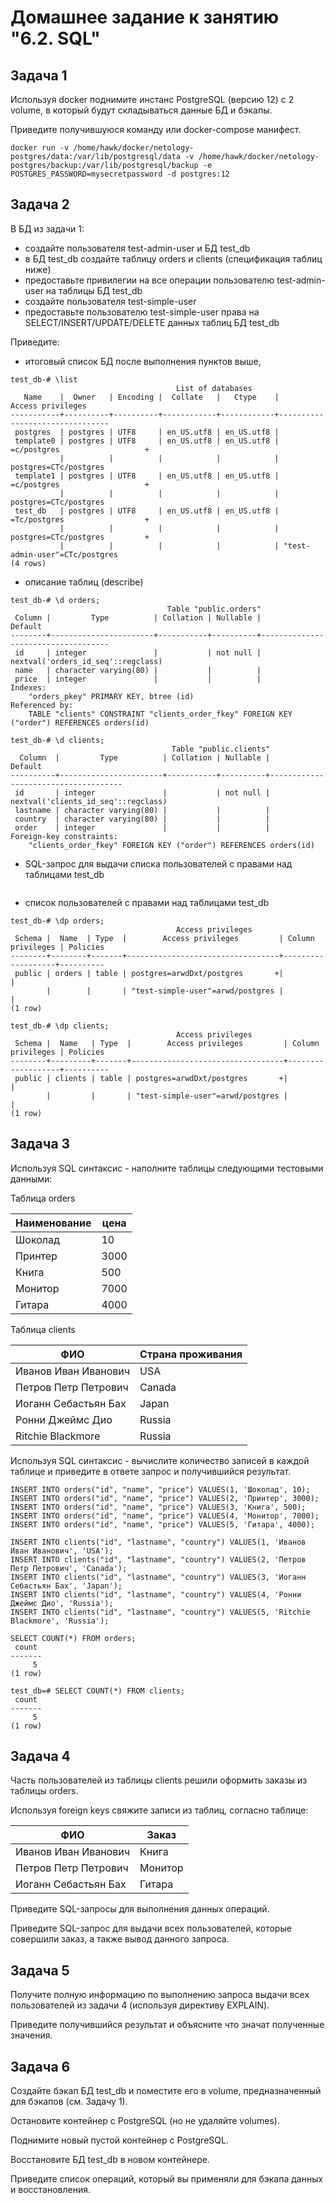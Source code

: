 # Домашнее задание к занятию "6.2. SQL"

## Задача 1

Используя docker поднимите инстанс PostgreSQL (версию 12) c 2 volume, 
в который будут складываться данные БД и бэкапы.

Приведите получившуюся команду или docker-compose манифест.
```
docker run -v /home/hawk/docker/netology-postgres/data:/var/lib/postgresql/data -v /home/hawk/docker/netology-postgres/backup:/var/lib/postgresql/backup -e POSTGRES_PASSWORD=mysecretpassword -d postgres:12
```

## Задача 2

В БД из задачи 1: 
- создайте пользователя test-admin-user и БД test_db
- в БД test_db создайте таблицу orders и clients (спeцификация таблиц ниже)
- предоставьте привилегии на все операции пользователю test-admin-user на таблицы БД test_db
- создайте пользователя test-simple-user  
- предоставьте пользователю test-simple-user права на SELECT/INSERT/UPDATE/DELETE данных таблиц БД test_db

Приведите:
- итоговый список БД после выполнения пунктов выше,
```
test_db-# \list
                                     List of databases
   Name    |  Owner   | Encoding |  Collate   |   Ctype    |       Access privileges
-----------+----------+----------+------------+------------+--------------------------------
 postgres  | postgres | UTF8     | en_US.utf8 | en_US.utf8 |
 template0 | postgres | UTF8     | en_US.utf8 | en_US.utf8 | =c/postgres                   +
           |          |          |            |            | postgres=CTc/postgres
 template1 | postgres | UTF8     | en_US.utf8 | en_US.utf8 | =c/postgres                   +
           |          |          |            |            | postgres=CTc/postgres
 test_db   | postgres | UTF8     | en_US.utf8 | en_US.utf8 | =Tc/postgres                  +
           |          |          |            |            | postgres=CTc/postgres         +
           |          |          |            |            | "test-admin-user"=CTc/postgres
(4 rows)
```
- описание таблиц (describe)
```
test_db-# \d orders;
                                   Table "public.orders"
 Column |         Type          | Collation | Nullable |              Default
--------+-----------------------+-----------+----------+------------------------------------
 id     | integer               |           | not null | nextval('orders_id_seq'::regclass)
 name   | character varying(80) |           |          |
 price  | integer               |           |          |
Indexes:
    "orders_pkey" PRIMARY KEY, btree (id)
Referenced by:
    TABLE "clients" CONSTRAINT "clients_order_fkey" FOREIGN KEY ("order") REFERENCES orders(id)

test_db-# \d clients;
                                    Table "public.clients"
  Column  |         Type          | Collation | Nullable |               Default
----------+-----------------------+-----------+----------+-------------------------------------
 id       | integer               |           | not null | nextval('clients_id_seq'::regclass)
 lastname | character varying(80) |           |          |
 country  | character varying(80) |           |          |
 order    | integer               |           |          |
Foreign-key constraints:
    "clients_order_fkey" FOREIGN KEY ("order") REFERENCES orders(id)
```
- SQL-запрос для выдачи списка пользователей с правами над таблицами test_db
```

```
- список пользователей с правами над таблицами test_db
```
test_db-# \dp orders;
                                     Access privileges
 Schema |  Name  | Type  |        Access privileges         | Column privileges | Policies
--------+--------+-------+----------------------------------+-------------------+----------
 public | orders | table | postgres=arwdDxt/postgres       +|                   |
        |        |       | "test-simple-user"=arwd/postgres |                   |
(1 row)

test_db-# \dp clients;
                                     Access privileges
 Schema |  Name   | Type  |        Access privileges         | Column privileges | Policies
--------+---------+-------+----------------------------------+-------------------+----------
 public | clients | table | postgres=arwdDxt/postgres       +|                   |
        |         |       | "test-simple-user"=arwd/postgres |                   |
(1 row)
```

## Задача 3

Используя SQL синтаксис - наполните таблицы следующими тестовыми данными:

Таблица orders

|Наименование|цена|
|------------|----|
|Шоколад| 10 |
|Принтер| 3000 |
|Книга| 500 |
|Монитор| 7000|
|Гитара| 4000|

Таблица clients

|ФИО|Страна проживания|
|------------|----|
|Иванов Иван Иванович| USA |
|Петров Петр Петрович| Canada |
|Иоганн Себастьян Бах| Japan |
|Ронни Джеймс Дио| Russia|
|Ritchie Blackmore| Russia|

Используя SQL синтаксис - вычислите количество записей в каждой таблице и 
приведите в ответе запрос и получившийся результат.
```
INSERT INTO orders("id", "name", "price") VALUES(1, 'Шоколад', 10);
INSERT INTO orders("id", "name", "price") VALUES(2, 'Принтер', 3000);
INSERT INTO orders("id", "name", "price") VALUES(3, 'Книга', 500);
INSERT INTO orders("id", "name", "price") VALUES(4, 'Монитор', 7000);
INSERT INTO orders("id", "name", "price") VALUES(5, 'Гитара', 4000);

INSERT INTO clients("id", "lastname", "country") VALUES(1, 'Иванов Иван Иванович', 'USA');
INSERT INTO clients("id", "lastname", "country") VALUES(2, 'Петров Петр Петрович', 'Canada');
INSERT INTO clients("id", "lastname", "country") VALUES(3, 'Иоганн Себастьян Бах', 'Japan');
INSERT INTO clients("id", "lastname", "country") VALUES(4, 'Ронни Джеймс Дио', 'Russia');
INSERT INTO clients("id", "lastname", "country") VALUES(5, 'Ritchie Blackmore', 'Russia');

SELECT COUNT(*) FROM orders;
 count
-------
     5
(1 row)

test_db=# SELECT COUNT(*) FROM clients;
 count
-------
     5
(1 row)
```

## Задача 4

Часть пользователей из таблицы clients решили оформить заказы из таблицы orders.

Используя foreign keys свяжите записи из таблиц, согласно таблице:

|ФИО|Заказ|
|------------|----|
|Иванов Иван Иванович| Книга |
|Петров Петр Петрович| Монитор |
|Иоганн Себастьян Бах| Гитара |

Приведите SQL-запросы для выполнения данных операций.

Приведите SQL-запрос для выдачи всех пользователей, которые совершили заказ, а также вывод данного запроса.
 

## Задача 5

Получите полную информацию по выполнению запроса выдачи всех пользователей из задачи 4 
(используя директиву EXPLAIN).

Приведите получившийся результат и объясните что значат полученные значения.

## Задача 6

Создайте бэкап БД test_db и поместите его в volume, предназначенный для бэкапов (см. Задачу 1).

Остановите контейнер с PostgreSQL (но не удаляйте volumes).

Поднимите новый пустой контейнер с PostgreSQL.

Восстановите БД test_db в новом контейнере.

Приведите список операций, который вы применяли для бэкапа данных и восстановления. 
